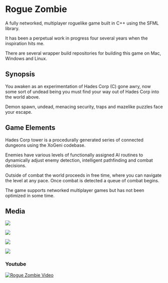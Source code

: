 # Rogue Zombie

A fully networked, multiplayer roguelike game built in C++ using the SFML library.

It has been a perpetual work in progress four several years when the inspiration hits me.

There are several wrapper build repositories for building this game on Mac, Windows and Linux.

## Synopsis

You awaken as an experimentation of Hades Corp (C) gone awry, now some sort of undead being you must find your way out of Hades Corp into the world above.

Demon spawn, undead, menacing security, traps and mazelike puzzles face your escape.

## Game Elements

Hades Corp tower is a procedurally generated series of connected dungeons using the XoGeni codebase.

Enemies have various levels of functionally assigned AI routines to dynamically adjust enemy detection, intelligent pathfinding and combat decisions.

Outside of combat the world proceeds in free time, where you can navigate the level at any pace. Once combat is detected a queue of combat begins.

The game supports networked multiplayer games but has not been optimized in some time.

## Media

![](https://media.giphy.com/media/1Bek1Q5vb7tWHlsvEp/giphy.gif)

![](https://media.giphy.com/media/5UudDFsjKINvU2nK9s/giphy.gif)

![](https://media.giphy.com/media/QJsUHfH4Lie30R61Vz/giphy.gif)

![](https://media.giphy.com/media/tZqWkDeFzmclavakLI/giphy.gif)


### Youtube

[![Rogue Zombie Video](https://img.youtube.com/vi/5urZK-CNOFo/0.jpg)](https://www.youtube.com/watch?v=5urZK-CNOFo)
